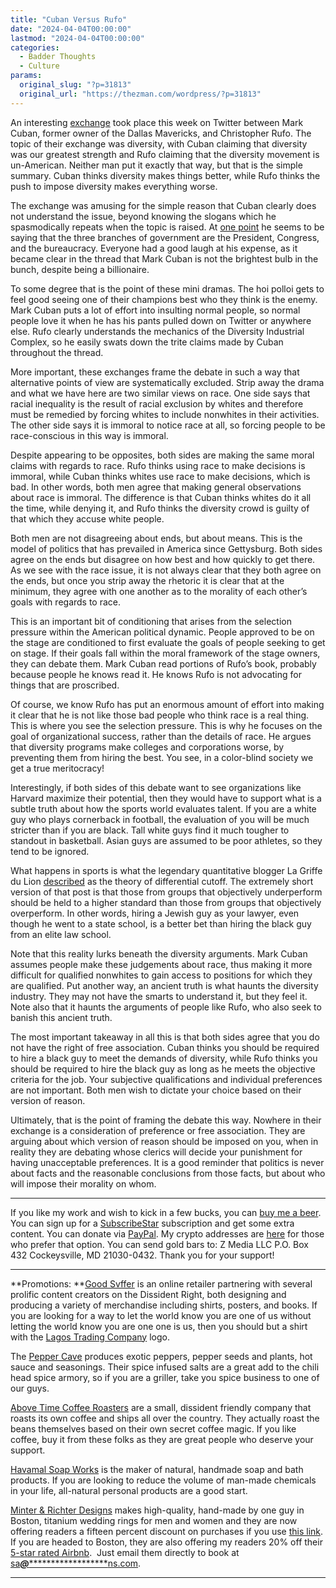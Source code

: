 ```yaml
---
title: "Cuban Versus Rufo"
date: "2024-04-04T00:00:00"
lastmod: "2024-04-04T00:00:00"
categories:
  - Badder Thoughts
  - Culture
params:
  original_slug: "?p=31813"
  original_url: "https://thezman.com/wordpress/?p=31813"
---
```


An interesting
<a href="https://twitter.com/realchrisrufo/status/1774658838186299580"
rel="noopener" target="_blank">exchange</a> took place this week on
Twitter between Mark Cuban, former owner of the Dallas Mavericks, and
Christopher Rufo. The topic of their exchange was diversity, with Cuban
claiming that diversity was our greatest strength and Rufo claiming that
the diversity movement is un-American. Neither man put it exactly that
way, but that is the simple summary. Cuban thinks diversity makes things
better, while Rufo thinks the push to impose diversity makes everything
worse.

The exchange was amusing for the simple reason that Cuban clearly does
not understand the issue, beyond knowing the slogans which he
spasmodically repeats when the topic is raised. At
<a href="https://twitter.com/realchrisrufo/status/1774846748827209853"
rel="noopener" target="_blank">one point</a> he seems to be saying that
the three branches of government are the President, Congress, and the
bureaucracy. Everyone had a good laugh at his expense, as it became
clear in the thread that Mark Cuban is not the brightest bulb in the
bunch, despite being a billionaire.

To some degree that is the point of these mini dramas. The hoi polloi
gets to feel good seeing one of their champions best who they think is
the enemy. Mark Cuban puts a lot of effort into insulting normal people,
so normal people love it when he has his pants pulled down on Twitter or
anywhere else. Rufo clearly understands the mechanics of the Diversity
Industrial Complex, so he easily swats down the trite claims made by
Cuban throughout the thread.

More important, these exchanges frame the debate in such a way that
alternative points of view are systematically excluded. Strip away the
drama and what we have here are two similar views on race. One side says
that racial inequality is the result of racial exclusion by whites and
therefore must be remedied by forcing whites to include nonwhites in
their activities. The other side says it is immoral to notice race at
all, so forcing people to be race-conscious in this way is immoral.

Despite appearing to be opposites, both sides are making the same moral
claims with regards to race. Rufo thinks using race to make decisions is
immoral, while Cuban thinks whites use race to make decisions, which is
bad. In other words, both men agree that making general observations
about race is immoral. The difference is that Cuban thinks whites do it
all the time, while denying it, and Rufo thinks the diversity crowd is
guilty of that which they accuse white people.

Both men are not disagreeing about ends, but about means. This is the
model of politics that has prevailed in America since Gettysburg. Both
sides agree on the ends but disagree on how best and how quickly to get
there. As we see with the race issue, it is not always clear that they
both agree on the ends, but once you strip away the rhetoric it is clear
that at the minimum, they agree with one another as to the morality of
each other’s goals with regards to race.

This is an important bit of conditioning that arises from the selection
pressure within the American political dynamic. People approved to be on
the stage are conditioned to first evaluate the goals of people seeking
to get on stage. If their goals fall within the moral framework of the
stage owners, they can debate them. Mark Cuban read portions of Rufo’s
book, probably because people he knows read it. He knows Rufo is not
advocating for things that are proscribed.

Of course, we know Rufo has put an enormous amount of effort into making
it clear that he is not like those bad people who think race is a real
thing. This is where you see the selection pressure. This is why he
focuses on the goal of organizational success, rather than the details
of race. He argues that diversity programs make colleges and
corporations worse, by preventing them from hiring the best. You see, in
a color-blind society we get a true meritocracy!

Interestingly, if both sides of this debate want to see organizations
like Harvard maximize their potential, then they would have to support
what is a subtle truth about how the sports world evaluates talent. If
you are a white guy who plays cornerback in football, the evaluation of
you will be much stricter than if you are black. Tall white guys find it
much tougher to standout in basketball. Asian guys are assumed to be
poor athletes, so they tend to be ignored.

What happens in sports is what the legendary quantitative blogger La
Griffe du Lion
<a href="http://www.lagriffedulion.f2s.com/dct.htm" rel="noopener"
target="_blank">described</a> as the theory of differential cutoff. The
extremely short version of that post is that those from groups that
objectively underperform should be held to a higher standard than those
from groups that objectively overperform. In other words, hiring a
Jewish guy as your lawyer, even though he went to a state school, is a
better bet than hiring the black guy from an elite law school.

Note that this reality lurks beneath the diversity arguments. Mark Cuban
assumes people make these judgements about race, thus making it more
difficult for qualified nonwhites to gain access to positions for which
they are qualified. Put another way, an ancient truth is what haunts the
diversity industry. They may not have the smarts to understand it, but
they feel it. Note also that it haunts the arguments of people like
Rufo, who also seek to banish this ancient truth.

The most important takeaway in all this is that both sides agree that
you do not have the right of free association. Cuban thinks you should
be required to hire a black guy to meet the demands of diversity, while
Rufo thinks you should be required to hire the black guy as long as he
meets the objective criteria for the job. Your subjective qualifications
and individual preferences are not important. Both men wish to dictate
your choice based on their version of reason.

Ultimately, that is the point of framing the debate this way. Nowhere in
their exchange is a consideration of preference or free association.
They are arguing about which version of reason should be imposed on you,
when in reality they are debating whose clerics will decide your
punishment for having unacceptable preferences. It is a good reminder
that politics is never about facts and the reasonable conclusions from
those facts, but about who will impose their morality on whom.

------------------------------------------------------------------------

If you like my work and wish to kick in a few bucks, you can
<a href="https://www.buymeacoffee.com/mujolulu" rel="noopener"
target="_blank">buy me a beer</a>. You can sign up for a
<a href="https://www.subscribestar.com/the-z-blog" rel="noopener"
target="_blank">SubscribeStar</a> subscription and get some extra
content. You can donate via <a
href="https://www.paypal.com/donate/?cmd=_s-xclick&amp;hosted_button_id=UDAS2Q8JYA6CN&amp;source=url"
rel="noopener" target="_blank">PayPal</a>. My crypto addresses are
<a href="https://thezman.com/wordpress/?page_id=22713" rel="noopener"
target="_blank">here</a> for those who prefer that option. You can send
gold bars to: Z Media LLC P.O. Box 432 Cockeysville, MD 21030-0432.
Thank you for your support!

------------------------------------------------------------------------

**Promotions: **<a href="https://goodsvffer.com/" rel="noopener" target="_blank">Good
Svffer</a> is an online retailer partnering with several prolific
content creators on the Dissident Right, both designing and producing a
variety of merchandise including shirts, posters, and books. If you are
looking for a way to let the world know you are one of us without
letting the world know you are one one is us, then you should but a
shirt with the
<a href="https://goodsvffer.com/products/lagos-trading-company"
rel="noopener" target="_blank">Lagos Trading Company</a> logo.

The <a href="https://peppercave.com/shop/ols/products" rel="noopener"
target="_blank">Pepper Cave</a> produces exotic peppers, pepper seeds
and plants, hot sauce and seasonings. Their spice infused salts are a
great add to the chili head spice armory, so if you are a griller, take
you spice business to one of our guys.

<a href="https://abovetimecoffee.com/" rel="noopener"
target="_blank">Above Time Coffee Roasters</a> are a small, dissident
friendly company that roasts its own coffee and ships all over the
country. They actually roast the beans themselves based on their own
secret coffee magic. If you like coffee, buy it from these folks as they
are great people who deserve your support.

<a href="https://havamalsoapworks.com/" rel="noopener"
target="_blank">Havamal Soap Works</a> is the maker of natural, handmade
soap and bath products. If you are looking to reduce the volume of
man-made chemicals in your life, all-natural personal products are a
good start.

<a href="https://www.minterandrichterdesigns.com/"
rel="noreferrer nofollow noopener" target="_blank">Minter &amp; Richter
Designs</a> makes high-quality, hand-made by one guy in Boston, titanium
wedding rings for men and women and they are now offering readers a
fifteen percent discount on purchases if you use
<a href="https://www.minterandrichterdesigns.com/discount/ZMAN"
rel="noreferrer nofollow noopener" target="_blank">this link</a>.
<span class="highlight"><span class="colour"><span class="font"><span class="size">If
you are headed to Boston, they are also offering my readers 20% off
their <a
href="https://www.airbnb.com/users/7988017/listings?user_id=7988017&amp;s=3"
rel="noopener noreferrer" target="_blank">5-star rated Airbnb</a>.  Just
email them directly to book at
<a href="mailto:sa***@*********************ns.com"
data-original-string="VJRQUlVeCkyln72EfYceVw==cb76y5sRNvV6XAeprCzbCNF7gHVH/Ue1jwAJJ53JE7F0CXE9Bxo3DeNJOBAR7Jr8jMF"><span
class="apbct-email-encoder"
data-original-string="HCu84VZaeHT0hpTdDJ7maA==cb7pVoQEmfSBGUf3s9P8ap6oBkUwCC9MxOvVW5qFhvwIb8BAwFJK3y1DYq0fDQMIwY6"
title="This contact has been encoded by Anti-Spam by CleanTalk. Click to decode. To finish the decoding make sure that JavaScript is enabled in your browser.">sa<span
class="apbct-blur">***</span>@<span
class="apbct-blur">*********************</span>ns.com</span></a>.</span></span></span></span>

------------------------------------------------------------------------
